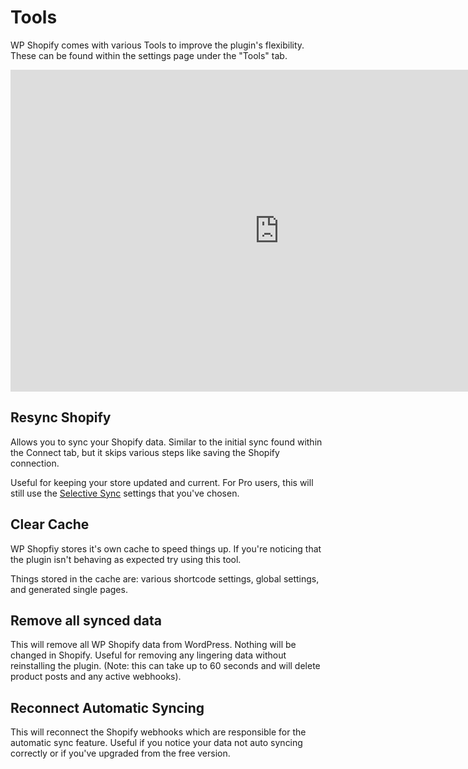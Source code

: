 # Tools

WP Shopify comes with various Tools to improve the plugin's flexibility. These can be found within the settings page under the "Tools" tab.

<iframe width="860" height="515" src="https://www.youtube.com/embed/0sCqDjl8uWk" frameborder="0" allow="accelerometer; autoplay; encrypted-media; gyroscope; picture-in-picture" allowfullscreen></iframe>

## Resync Shopify

Allows you to sync your Shopify data. Similar to the initial sync found within the Connect tab, but it skips various steps like saving the Shopify connection.

Useful for keeping your store updated and current. For Pro users, this will still use the [Selective Sync](getting-started/settings?id=selective-sync) settings that you've chosen.

## Clear Cache

WP Shopfiy stores it's own cache to speed things up. If you're noticing that the plugin isn't behaving as expected try using this tool.

Things stored in the cache are: various shortcode settings, global settings, and generated single pages.

## Remove all synced data

This will remove all WP Shopify data from WordPress. Nothing will be changed in Shopify. Useful for removing any lingering data without reinstalling the plugin. (Note: this can take up to 60 seconds and will delete product posts and any active webhooks).

## Reconnect Automatic Syncing

This will reconnect the Shopify webhooks which are responsible for the automatic sync feature. Useful if you notice your data not auto syncing correctly or if you've upgraded from the free version.
